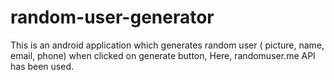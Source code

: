 # random-user-generator
This is an android application which generates random user ( picture, name, email, phone) when clicked on generate button, Here, randomuser.me API has been used.
